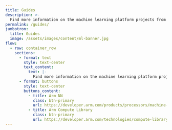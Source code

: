 ```yaml
---
title: Guides
description: >-
  Find more information on the machine learning platform projects from the existing Arm developer websites.
permalink: /guides/
jumbotron:
  title: Guides
  image: /assets/images/content/ml-banner.jpg
flow:
  - row: container_row
    sections:
      - format: text
        style: text-center
        text_content:
          text: |-
            Find more information on the machine learning platform projects from the existing Arm developer websites:
      - format: buttons
        style: text-center
        buttons_content:
          - title: Arm NN
            class: btn-primary
            url: https://developer.arm.com/products/processors/machine-learning/arm-nn
          - title: Arm Compute Library
            class: btn-primary
            url: https://developer.arm.com/technologies/compute-library
---
```


